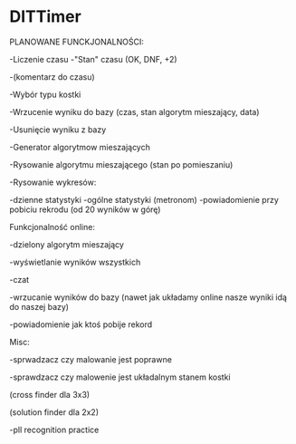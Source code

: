 # DITTimer
PLANOWANE FUNCKJONALNOŚCI:

-Liczenie czasu
-"Stan" czasu (OK, DNF, +2)

-(komentarz do czasu)

-Wybór typu kostki

-Wrzucenie wyniku do bazy (czas, stan algorytm mieszający, data)

-Usunięcie wyniku z bazy

-Generator algorytmow mieszających

-Rysowanie algorytmu mieszającego (stan po pomieszaniu)

-Rysowanie wykresów:

-dzienne statystyki
-ogólne statystyki
(metronom)
-powiadomienie przy pobiciu rekrodu (od 20 wyników w górę)

Funkcjonalność online:

-dzielony algorytm mieszający

-wyświetlanie wyników wszystkich

-czat

-wrzucanie wyników do bazy (nawet jak układamy online nasze wyniki idą do naszej bazy)

-powiadomienie jak ktoś pobije rekord

Misc:

-sprwadzacz czy malowanie jest poprawne

-sprawdzacz czy malowenie jest układalnym stanem kostki

(cross finder dla 3x3)

(solution finder dla 2x2)

-pll recognition practice



